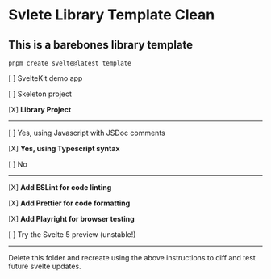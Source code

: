 # Svlete Library Template Clean

## This is a barebones library template

    pnpm create svelte@latest template

[ ] SvelteKit demo app

[ ] Skeleton project

[X] **Library Project**

---

[ ] Yes, using Javascript with JSDoc comments

[X] **Yes, using Typescript syntax**

[ ] No

---

[X] **Add ESLint for code linting**

[X] **Add Prettier for code formatting**

[X] **Add Playright for browser testing**

[ ] Try the Svelte 5 preview (unstable!)

---

Delete this folder and recreate using the above instructions to diff and test future svelte updates.
